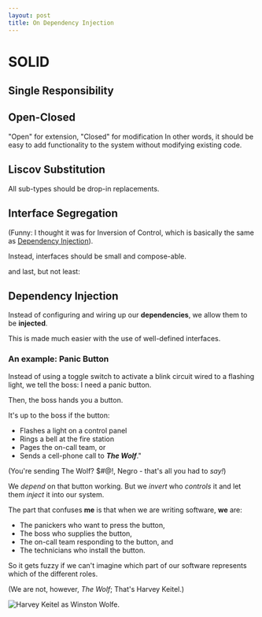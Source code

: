 ```yaml
---
layout: post
title: On Dependency Injection
---
```


# SOLID

## Single Responsibility

## Open-Closed
"Open" for extension, "Closed" for modification
In other words, it should be easy to add functionality to the system without modifying existing code.

## Liscov Substitution
All sub-types should be drop-in replacements.

## Interface Segregation
(Funny: I thought it was for Inversion of Control, which is basically the same as [Dependency Injection](#dependency-injection)).

Instead, interfaces should be small and compose-able.

and last, but not least:

## Dependency Injection
Instead of configuring and wiring up our **dependencies**, we allow them to be **injected**.

This is made much easier with the use of well-defined interfaces.

### An example: Panic Button
Instead of using a toggle switch to activate a blink circuit wired to a flashing light, we tell the boss: I need a panic button.

Then, the boss hands you a button.

It's up to the boss if the button:
- Flashes a light on a control panel
- Rings a bell at the fire station
- Pages the on-call team, or
- Sends a cell-phone call to ***The Wolf***."

(You're sending The Wolf? $#@!, Negro - that's all you had to _say!_)

We _depend_ on that button working. But we _invert_ who _controls_ it and let them _inject_ it into our system.

The part that confuses **me** is that when we are writing software, **we** are:
- The panickers who want to press the button,
- The boss who supplies the button,
- The on-call team responding to the button, and
- The technicians who install the button.

So it gets fuzzy if we can't imagine which part of our software represents which of the different roles.

(We are not, however, _The Wolf_; That's Harvey Keitel.)

![Harvey Keitel as Winston Wolfe](mrwolf-ls-coffee.jpg).

